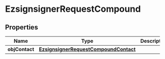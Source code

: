 
# EzsignsignerRequestCompound

## Properties
| Name | Type | Description | Notes |
| ------------ | ------------- | ------------- | ------------- |
| **objContact** | [**EzsignsignerRequestCompoundContact**](EzsignsignerRequestCompoundContact.md) |  |  |



